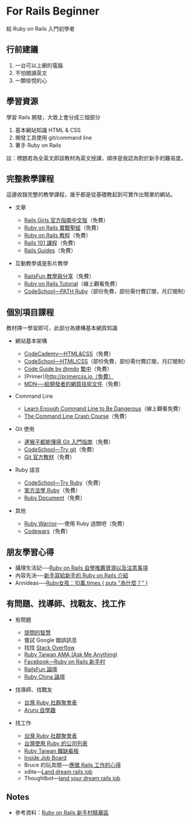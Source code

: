 # For Rails Beginner

給 Ruby on Rails 入門初學者


## 行前建議

1. 一台可以上網的電腦
2. 不怕閱讀英文
3. 一顆愉悅的心


## 學習資源

學習 Rails 開發，大致上會分成三個部分

1. 基本網站知識 HTML & CSS
2. 開發工具使用 git/command line
3. 著手 Ruby on Rails

註：標題若為全英文即該教材為英文授課，順序是我認為對於新手的難易度。


## 完整教學課程

這邊收錄完整的教學課程，幾乎都是從基礎教起到可實作出簡單的網站。

- 文章
  - [Rails Girls 官方指南中文版](http://railsgirls.tw/)（免費）
  - [Ruby on Rails 實戰聖經](https://ihower.tw/rails4/)（免費）
  - [Ruby on Rails 教程](http://railstutorial-china.org/)（免費）
  - [Rails 101 課程](http://courses.growthschool.com/courses/rails-101)（免費）
  - [Rails Guides](http://guides.rubyonrails.org/)（免費）

- 互動教學或是影片教學
  - [RailsFun 教學與分享](https://www.youtube.com/playlist?list=PLJ6M-k9dQEQ3VsyOZQwjZ5GdjaLJH3eB_)（免費）
  - [Ruby on Rails Tutorial](https://www.railstutorial.org/)（線上觀看免費）
  - [CodeSchool—PATH Ruby](https://www.codeschool.com/paths/ruby)（部份免費，部份需付費訂閱，月訂閱制）


## 個別項目課程

教材擇一學習即可，此部分為建構基本網頁知識

- 網站基本架構

  - [CodeCademy—HTML&CSS](https://www.codecademy.com/learn/web)（免費）
  - [CodeSchool—HTML/CSS](https://www.codeschool.com/paths/html-css)（部份免費，部份需付費訂閱，月訂閱制）
  - [Code Guide by @mdo](http://mdo.github.io/code-guide/) [繁中](http://juanitofatas.com/code-guide/)（免費）
  - [Primer](http://primercss.io（免費）
  - [MDN──給開發者的網頁技術文件](https://developer.mozilla.org/zh-TW/docs/Web)（免費）

- Command Line

  - [Learn Enough Command Line to Be Dangerous](http://www.learnenough.com/command-line-tutorial)（線上觀看免費）
  - [The Command Line Crash Course](http://cli.learncodethehardway.org/book/)（免費）

- Git 使用

  - [連猴子都能懂得 Git 入門指南](https://backlogtool.com/git-guide/tw/)（免費）
  - [CodeSchool—Try git](https://www.codeschool.com/courses/try-git)（免費）
  - [Git 官方教材](http://git-scm.com/book/zh/ch1-4.html)（免費）

- Ruby 語言

  - [CodeSchool—Try Ruby](https://www.codeschool.com/courses/try-ruby)（免費）
  - [笨方法學 Ruby](http://lrthw.github.io/)（免費）
  - [Ruby Document](http://ruby-doc.org)（免費）

- 其他

  - [Ruby Warrior](https://www.bloc.io/ruby-warrior/#/)──使用 Ruby 過關吧（免費）
  - [Codewars](http://www.codewars.com/)（免費）


## 朋友學習心得

- 攝理生活記──[Ruby on Rails 自學推薦資源以及注意事項](http://blog.cgmlife.net/posts/2014/04/12/recommended-ruby-on-rails-learning-resources)
- 內容先決──[新手寫給新手的 Ruby on Rails 介紹](http://disco26.logdown.com/posts/168410-novice-to-novice-ruby-on-rails-introduction)
- Annideas──[Ruby女孩：10萬.times { puts "為什麼？" }](http://blog.annideas.com/ironman7)

## 有問題、找導師、找戰友、找工作

- 有問題
  - [提問的智慧](https://github.com/ryanhanwu/How-To-Ask-Questions-The-Smart-Way)
  - 嘗試 Google 錯誤訊息
  - 找找 [Stack Overflow](http://stackoverflow.com/)
  - [Ruby Taiwan AMA (Ask Me Anything)](https://github.com/rubytaiwan/AMA)
  - [Facebook—Ruby on Rails 新手村](https://www.facebook.com/groups/RailsRookie/)
  - [RailsFun 論壇](http://railsfun.tw/)
  - [Ruby China 論壇](https://ruby-china.org/)

- 找導師、找戰友
  - [台灣 Ruby 社群聚會表](https://github.com/rubytaiwan/rubytw-reboot/wiki/Meetups)
  - [Aruru 自學趣](http://www.aruru.co/)

- 找工作
  - [台灣 Ruby 社群聚會表](https://github.com/rubytaiwan/rubytw-reboot/wiki/Meetups)
  - [台灣使用 Ruby 的公司列表](https://github.com/rubytaiwan/AMA/wiki/Companies)
  - [Ruby Taiwan 職缺看板](http://jobs.ruby.tw/)
  - [Inside Job Board](https://jobs.inside.com.tw/jobs/index?c=&k=ruby+rails)
  - Bruce 的玩具間──[應徵 Rails 工作的心得](http://toyroom.bruceli.net/tw/2014/02/26/my-experience-on-applying-rails-jobs.html)
  - xdite—[Land dream rails job](https://xdite.gitbooks.io/land-dream-rails-job/content/)
  - Thoughtbot—[land your dream rails job](https://upcase.com/pages/land-your-dream-rails-job)


## Notes

- 參考資料：[Ruby on Rails 新手村精華區](http://bit.ly/1A3j4zE)
